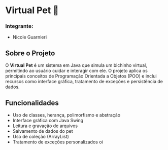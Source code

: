 # Virtual Pet 🐶

### Integrante:

- Nicole Guarnieri

## Sobre o Projeto

O **Virtual Pet** é um sistema em Java que simula um bichinho virtual, permitindo ao usuário cuidar e interagir com ele. O projeto aplica os principais conceitos de Programação Orientada a Objetos (POO) e inclui recursos como interface gráfica, tratamento de exceções e persistência de dados.

## Funcionalidades

* Uso de classes, herança, polimorfismo e abstração
* Interface gráfica com Java Swing
* Leitura e gravação de arquivos
* Salvamento de dados do pet
* Uso de coleção (ArrayList)
* Tratamento de exceções personalizados
oi
